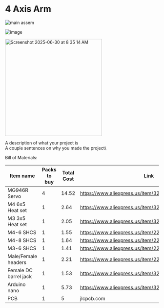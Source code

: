 # 4 Axis Arm
![main assem](https://github.com/user-attachments/assets/d4b5e332-f853-4b5c-8138-36b5d85650bd)

![image](https://github.com/user-attachments/assets/0dae4877-3652-4b84-bee7-a313bdc93999)

<img width="317" alt="Screenshot 2025-06-30 at 8 35 14 AM" src="https://github.com/user-attachments/assets/96e62199-cbd8-4f7f-b254-167194a59e5d" />


A description of what your project is\
A couple sentences on why you made the project\

Bill of Materials:

| Item name             | Packs to buy | Total Cost | Link                                                  |
|-----------------------|--------------|------------|-------------------------------------------------------|
| MG946R Servo          |            4 |      14.52 | https://www.aliexpress.us/item/3256806315358281.html  |
| M4 6x5 Heat set       |            1 |       2.64 | https://www.aliexpress.us/item/3256803396040989.html  |
| M3 3x5 Heat set       |            1 |       2.05 | https://www.aliexpress.us/item/3256803396040989.html  |
| M4-6 SHCS             |            1 |       1.55 | https://www.aliexpress.us/item/2255800598515019.html  |
| M4-8 SHCS             |            1 |       1.64 | https://www.aliexpress.us/item/2255800598515019.html  |
| M3-6 SHCS             |            1 |       1.41 | https://www.aliexpress.us/item/2255800598515019.html  |
| Male/Female headers   |            1 |       2.21 | https://www.aliexpress.us/item/2255800687544049.html? |
| Female DC barrel jack |            1 |       1.53 | https://www.aliexpress.us/item/3256802343987191.html  |
| Arduino nano          |            1 |       5.73 | https://www.aliexpress.us/item/3256806718205824.html  |
| PCB                   |            1 |          5 | jlcpcb.com                                            |
